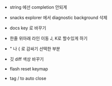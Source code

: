 - string 에선 completion 안되게 
- snacks explorer 에서 diagnostic background 삭제

- docs key <S-d>로 바꾸기
- 한줄 위아래 라인 이동 J, K로 할수있게 하기

- " 나 { 로 감싸기 선택한 부분
- 깃 diff 색상 바꾸기
- flash reset keymap
- tag / to auto close
